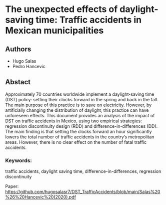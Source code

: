# The unexpected effects of daylight-saving time: Traffic accidents in Mexican municipalities


## Authors
- Hugo Salas
- Pedro Hancevic 

## Abstact

Approximately 70 countries worldwide implement a daylight-saving time (DST) policy: setting their clocks forward in the spring and back in the fall. The main purpose of this practice is to save on electricity. However, by artificially changing the distribution of daylight, this practice can have unforeseen effects. This document provides an analysis of the impact of DST on traffic accidents in Mexico, using two empirical strategies: regression discontinuity design (RDD) and difference-in-differences (DD). The main finding is that setting the clocks forward an hour significantly lowers the total number of traffic accidents in the country’s metropolitan areas. However, there is no clear effect on the number of fatal traffic accidents.

### Keywords:
traffic accidents, daylight saving time, difference-in-differences, regression discontinuity

Paper: https://github.com/hugosalasr7/DST_TrafficAccidents/blob/main/Salas%20%26%20Hancevic%20(2020).pdf
